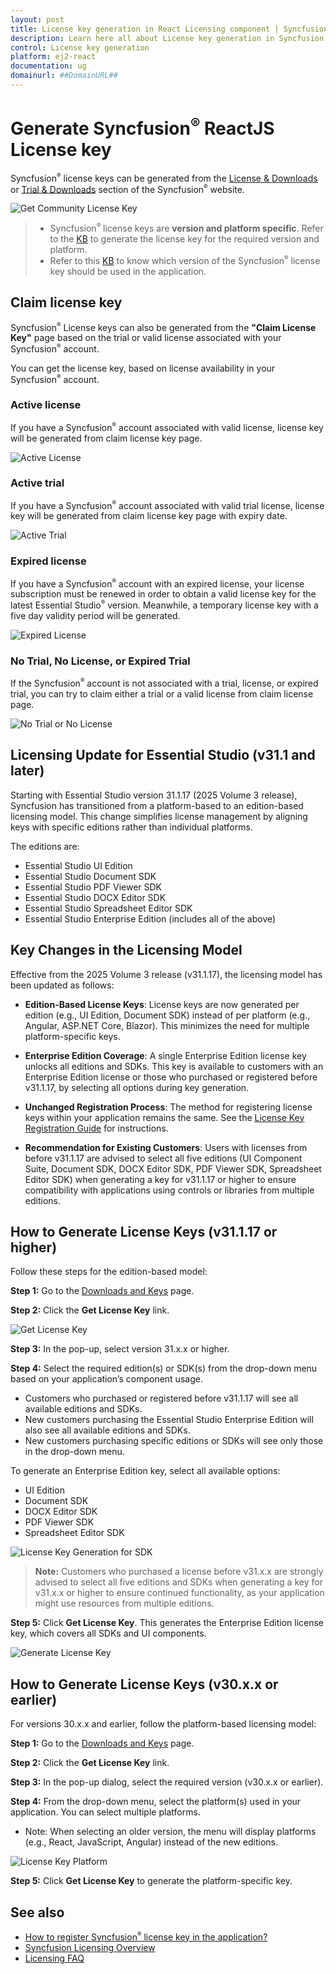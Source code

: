 ```yaml
---
layout: post
title: License key generation in React Licensing component | Syncfusion
description: Learn here all about License key generation in Syncfusion React Licensing component of Syncfusion Essential JS 2 and more.
control: License key generation 
platform: ej2-react
documentation: ug
domainurl: ##DomainURL##
---
```


# Generate Syncfusion<sup>®</sup> ReactJS License key

Syncfusion<sup style="font-size:70%">®</sup> license keys can be generated from the [License & Downloads](https://syncfusion.com/account/downloads) or [Trial & Downloads](https://www.syncfusion.com/account/manage-trials/downloads) section of the Syncfusion<sup style="font-size:70%">&reg;</sup> website.

![Get Community License Key](images/get-community-license-key.png)

> * Syncfusion<sup style="font-size:70%">&reg;</sup> license keys are **version and platform specific**. Refer to the [KB](https://www.syncfusion.com/kb/8976/how-to-generate-license-key-for-licensed-products) to generate the license key for the required version and platform.
> * Refer to this [KB](https://www.syncfusion.com/kb/8951/which-version-syncfusion-license-key-should-i-use-in-my-application) to know which version of the Syncfusion<sup style="font-size:70%">&reg;</sup> license key should be used in the application.

## Claim license key

Syncfusion<sup style="font-size:70%">&reg;</sup> License keys can also be generated from the **"Claim License Key"** page based on the trial or valid license associated with your Syncfusion<sup style="font-size:70%">&reg;</sup> account.

You can get the license key, based on license availability in your Syncfusion<sup style="font-size:70%">&reg;</sup> account.

### Active license

If you have a Syncfusion<sup style="font-size:70%">&reg;</sup> account associated with valid license, license key will be generated from claim license key page.

![Active License](images/active-license.png)

### Active trial

If you have a Syncfusion<sup style="font-size:70%">&reg;</sup> account associated with valid trial license, license key will be generated from claim license key page with expiry date.

![Active Trial](images/active-trial.png)

### Expired license

If you have a Syncfusion<sup style="font-size:70%">&reg;</sup> account with an expired license, your license subscription must be renewed in order to obtain a valid license key for the latest Essential Studio<sup style="font-size:70%">&reg;</sup> version. Meanwhile, a temporary license key with a five day validity period will be generated.

![Expired License](images/expired-license.png)

### No Trial, No License, or Expired Trial

If the Syncfusion<sup style="font-size:70%">&reg;</sup> account is not associated with a trial, license, or expired trial, you can try to claim either a trial or a valid license from claim license page.

![No Trial or No License](images/no-active-trial-or-license.png)

## Licensing Update for Essential Studio (v31.1 and later)

Starting with Essential Studio version 31.1.17 (2025 Volume 3 release), Syncfusion has transitioned from a platform-based to an edition-based licensing model. This change simplifies license management by aligning keys with specific editions rather than individual platforms.

The editions are:

- Essential Studio UI Edition
- Essential Studio Document SDK
- Essential Studio PDF Viewer SDK
- Essential Studio DOCX Editor SDK
- Essential Studio Spreadsheet Editor SDK
- Essential Studio Enterprise Edition (includes all of the above)

## Key Changes in the Licensing Model

Effective from the 2025 Volume 3 release (v31.1.17), the licensing model has been updated as follows:

- **Edition-Based License Keys**: License keys are now generated per edition (e.g., UI Edition, Document SDK) instead of per platform (e.g., Angular, ASP.NET Core, Blazor). This minimizes the need for multiple platform-specific keys.

- **Enterprise Edition Coverage**:  A single Enterprise Edition license key unlocks all editions and SDKs. This key is available to customers with an Enterprise Edition license or those who purchased or registered before v31.1.17, by selecting all options during key generation.

- **Unchanged Registration Process**: The method for registering license keys within your application remains the same. See the [License Key Registration Guide](https://ej2.syncfusion.com/react/documentation/licensing/license-key-registration) for instructions.

- **Recommendation for Existing Customers**: Users with licenses from before v31.1.17 are advised to select all five editions (UI Component Suite, Document SDK, DOCX Editor SDK, PDF Viewer SDK, Spreadsheet Editor SDK) when generating a key for v31.1.17 or higher to ensure compatibility with applications using controls or libraries from multiple editions.

## How to Generate License Keys (v31.1.17 or higher)

Follow these steps for the edition-based model:

**Step 1:** Go to the [Downloads and Keys](https://www.syncfusion.com/account/downloads) page.

**Step 2:** Click the **Get License Key** link.

![Get License Key](images/get-License-Key.png)

**Step 3:** In the pop-up, select version 31.x.x or higher.

**Step 4:** Select the required edition(s) or SDK(s) from the drop-down menu based on your application’s component usage.

- Customers who purchased or registered before v31.1.17 will see all available editions and SDKs.
- New customers purchasing the Essential Studio Enterprise Edition will also see all available editions and SDKs.
- New customers purchasing specific editions or SDKs will see only those in the drop-down menu.

To generate an Enterprise Edition key, select all available options:

- UI Edition
- Document SDK
- DOCX Editor SDK
- PDF Viewer SDK
- Spreadsheet Editor SDK

![License Key Generation for SDK](images/license-Key-SDKV1.png)

>**Note:** Customers who purchased a license before v31.x.x are strongly advised to select all five editions and SDKs when generating a key for v31.x.x or higher to ensure continued functionality, as your application might use resources from multiple editions.

**Step 5:** Click **Get License Key**. This generates the Enterprise Edition license key, which covers all SDKs and UI components.

![Generate License Key](images/generate-License-Key.png)

## How to Generate License Keys (v30.x.x or earlier)

For versions 30.x.x and earlier, follow the platform-based licensing model:

**Step 1:** Go to the [Downloads and Keys](https://www.syncfusion.com/account/downloads) page.

**Step 2:** Click the **Get License Key** link.

**Step 3:** In the pop-up dialog, select the required version (v30.x.x or earlier).

**Step 4:**  From the drop-down menu, select the platform(s) used in your application. You can select multiple platforms.

- Note: When selecting an older version, the menu will display platforms (e.g., React, JavaScript, Angular) instead of the new editions.

![License Key Platform](images/license-Key-Platform.png)

**Step 5:** Click **Get License Key** to generate the platform-specific key.

## See also

* [How to register Syncfusion<sup style="font-size:70%">&reg;</sup> license key in the application?](https://ej2.syncfusion.com/react/documentation/licensing/license-key-registration)
* [Syncfusion Licensing Overview](https://ej2.syncfusion.com/react/documentation/licensing/overview)
* [Licensing FAQ](https://ej2.syncfusion.com/react/documentation/licensing/licensing-troubleshoot)